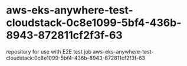 # aws-eks-anywhere-test-cloudstack-0c8e1099-5bf4-436b-8943-872811cf2f3f-63
repository for use with E2E test job aws-eks-anywhere-test-cloudstack:0c8e1099-5bf4-436b-8943-872811cf2f3f-63
